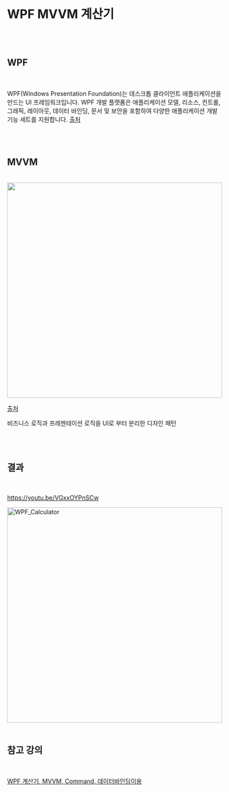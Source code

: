 # WPF MVVM 계산기

<br>
<br>

 ## WPF
 
 <br>
 
  WPF(Windows Presentation Foundation)는 데스크톱 클라이언트 애플리케이션을 만드는 UI 프레임워크입니다. WPF 개발 플랫폼은 애플리케이션 모델, 리소스, 컨트롤, 그래픽, 레이아웃, 데이터 바인딩, 문서 및 보안을 포함하여 다양한 애플리케이션 개발 기능 세트를 지원합니다.  [출처](https://docs.microsoft.com/ko-kr/visualstudio/designers/getting-started-with-wpf?view=vs-2019)
 
 <br>
<br>

 ## MVVM
 
 <br>
 
<img src="https://upload.wikimedia.org/wikipedia/commons/thumb/8/87/MVVMPattern.png/750px-MVVMPattern.png" width="500"/>

<br>

[출처](https://ko.wikipedia.org/wiki/%EB%AA%A8%EB%8D%B8-%EB%B7%B0-%EB%B7%B0%EB%AA%A8%EB%8D%B8)

비즈니스 로직과 프레젠테이션 로직을 UI로 부터 분리한 디자인 패턴
 
 <br>
<br>

## 결과
 
 <br>
 
 https://youtu.be/VGxxOYPnSCw
 
 <img alt="WPF_Calculator" src="https://user-images.githubusercontent.com/31186176/106384761-e2f62000-640f-11eb-835b-05519cedc300.gif" width="500"/>
 
 <br>
<br>

## 참고 강의
 
 <br>
 
 [WPF 계산기, MVVM, Command, 데이터바인딩이용](https://www.youtube.com/watch?v=K3v-A5d2fNI)
 
 <br>
